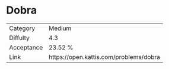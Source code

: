 # Dobra

<table>
    <tr>
        <td>Category</td>
        <td>Medium</td>
    </tr>
    <tr>
        <td>Diffulty</td>
        <td>4.3</td>
    </tr>
    <tr>
        <td>Acceptance</td>
        <td>23.52 %</td>
    </tr>
    <tr>
        <td>Link</td>
        <td>https://open.kattis.com/problems/dobra</td>
    </tr>
</table>